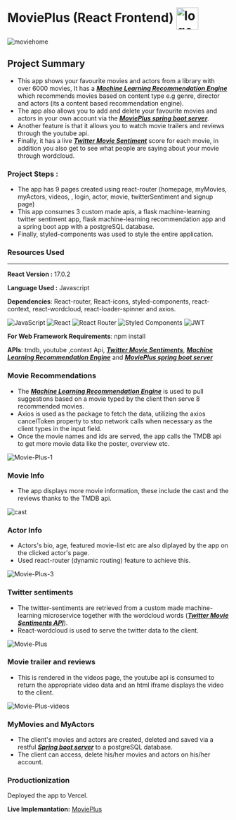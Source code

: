 # MoviePlus (React Frontend) <img src="https://i.ibb.co/G93v3nL/logo5.jpg" alt="logo5" border="0" align="center" width="50" border-radius="15">
<img src="https://i.ibb.co/NY4FkHM/moviehome.png" alt="moviehome" border="0">

## Project Summary 
* This app shows your favourite movies and actors from a library with over 6000 movies, It has a [***Machine Learning Recommendation Engine***](https://github.com/mk870/Movie_Recommendation_Engine_Api) which recommends movies based on content type e.g genre, director and actors (its a content based recommendation engine).
* The app also allows you to add and delete your favourite movies and actors in your own account via the [***MoviePlus spring boot server***](https://github.com/mk870/MoviePlusServer). 
* Another feature is that it allows you to watch movie trailers and reviews through the youtube api.
* Finally, it has a live [***Twitter Movie Sentiment***](https://github.com/mk870/Twitter_Sentiment_Analysis_Api) score for each movie, in addition you also get to see what people are saying about your movie through wordcloud.
### Project Steps :
* The app has 9 pages created using react-router (homepage, myMovies, myActors, videos, , login, actor, movie, twitterSentiment and signup page)
* This app consumes 3 custom made apis, a flask machine-learning twitter sentiment app, flask machine-learning recommendation app and a spring boot app with a postgreSQL database.
* Finally, styled-components was used to style the entire application.

### **Resources Used**
***
**React Version :** 17.0.2  

**Language Used :** Javascript

**Dependencies**:  React-router, React-icons, styled-components, react-context, react-wordcloud, react-loader-spinner and axios.  

![JavaScript](https://img.shields.io/badge/javascript-%23323330.svg?style=flat&logo=javascript&logoColor=%23F7DF1E) ![React](https://img.shields.io/badge/react-%2320232a.svg?style=flat&logo=react&logoColor=%2361DAFB)	![React Router](https://img.shields.io/badge/React_Router-CA4245?style=flat&logo=react-router&logoColor=white) ![Styled Components](https://img.shields.io/badge/styled--components-DB7093?style=flat&logo=styled-components&logoColor=white) ![JWT](https://img.shields.io/badge/JWT-black?style=flat&logo=JSON%20web%20tokens)

**For Web Framework Requirements**: npm install

**APIs**: tmdb, youtube ,context Api, [***Twitter Movie Sentiments***](https://github.com/mk870/Twitter_Sentiment_Analysis_Api), [***Machine Learning Recommendation Engine***](https://github.com/mk870/Movie_Recommendation_Engine_Api) and [***MoviePlus spring boot server***](https://github.com/mk870/MoviePlusServer)  



### **Movie Recommendations** 
* The [***Machine Learning Recommendation Engine***](https://github.com/mk870/Movie_Recommendation_Engine_Api) is used to pull suggestions based on a movie typed by the client then serve 8 recommended movies.
* Axios is used as the package to fetch the data, utilizing the axios cancelToken property to stop network calls when necessary as the client types in the input field.
* Once the movie names and ids are served, the app calls the TMDB api to get more movie data like the poster, overview etc.

<img src="https://i.ibb.co/9gz9zcN/Movie-Plus-1.png" alt="Movie-Plus-1" border="0">

### **Movie Info**  
* The app displays  more movie information, these include the cast and the reviews thanks to the TMDB api.


<img src="https://i.ibb.co/5xPzcx4/cast.png" alt="cast" border="0">

### **Actor Info**  
* Actors's bio, age, featured movie-list etc are also diplayed by the app on the clicked actor's page.
* Used react-router (dynamic routing) feature to achieve this.  

<img src="https://i.ibb.co/LxNCsMP/Movie-Plus-3.png" alt="Movie-Plus-3" border="0">

### **Twitter sentiments** 
* The twitter-sentiments are retrieved from a custom made machine-learning microservice together with the wordcloud words ([***Twitter Movie Sentiments API***](https://github.com/mk870/Twitter_Sentiment_Analysis_Api)). 
* React-wordcloud is used to serve the twitter data to the client.

<img src="https://i.ibb.co/zZb4zsf/Movie-Plus.png" alt="Movie-Plus" border="0">

### **Movie trailer and reviews**  
* This is rendered in the videos page, the youtube api is consumed to return the appropriate video data and an html iframe displays the video to the client.

<img src="https://i.ibb.co/9Z50Mrg/Movie-Plus-videos.png" alt="Movie-Plus-videos" border="0">

### **MyMovies and MyActors**  
* The client's movies and actors are created, deleted and saved via a restful [***Spring boot server***](https://github.com/mk870/MoviePlusServer) to a postgreSQL database.
* The client can access, delete his/her movies and actors on  his/her account.

### **Productionization**
Deployed the app to Vercel.

**Live Implemantation:** [MoviePlus](https://movie-plus-frontend.vercel.app)
